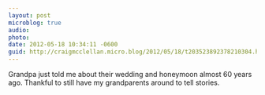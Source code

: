```yaml
---
layout: post
microblog: true
audio: 
photo: 
date: 2012-05-18 10:34:11 -0600
guid: http://craigmcclellan.micro.blog/2012/05/18/t203523892378210304.html
---
```

Grandpa just told me about their wedding and honeymoon almost 60 years ago. Thankful to still have my grandparents around to tell stories.
